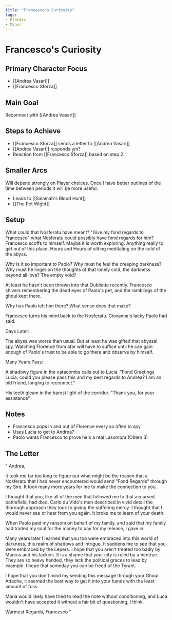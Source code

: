 ```yaml
---
title: "Francesco's Curiosity"
tags:
- PlotArc
- Minor
---
```


# Francesco's Curiosity
## Primary Character Focus
- [[Andrea Vasari]]
- [[Francesco Sforza]]


## Main Goal
Reconnect with [[Andrea Vasari]]

## Steps to Achieve
 - [[Francesco Sforza]] sends a letter to [[Andrea Vasari]]
 - [[Andrea Vasari]] responds y/n?
 - Reaction from [[Francesco Sforza]] based on step 2

## Smaller Arcs
Will depend strongly on Player choices.  Once I have better outlines of the time between periods it will be more useful.

- Leads to [[Salamah's Blood Hunt]]
- [[The Pet Wight]]

## Setup

What could that Nosferatu have meant? "Give my fond regards to Francesco" what Nosferatu could possibly have fond regards for him? Francesco scoffs to himself. Maybe it is worth exploring. Anything really to get out of this place. Hours and Hours of sitting meditating on the cold of the abyss. 

Why is it so important to Paolo? Why must he feel the creeping darkness? Why must he linger on the thoughts of that lonely cold, the darkness beyond all love? The empty void?

At least he hasn't been thrown into that Oubliette recently. Francesco shivers remembering the dead eyes of Paolo's pet, and the ramblings of the ghoul kept there. 

Why has Paolo left him there? What sense does that make? 

Francesco turns his mind back to the Nosferatu. Giovanna's lacky Paolo had said. 

Days Later:

The abyss was worse than usual. But at least he was gifted that abyssal spy. Watching Florence from afar will have to suffice until he can gain enough of Paolo's trust to be able to go there and observe by himself.

Many Years Pass:

A shadowy figure in the catacombs calls out to Lucia. "Fond Greetings Lucia, could you please pass this and my best regards to Andrea? I am an old friend, longing to reconnect."

His teeth gleam in the barest light of the corridor. "Thank you, for your assistance"

## Notes
- Francesco pops in and out of Florence every so often to spy
- Uses Lucia to get to Andrea?
- Paolo wants Francesco to prove he's a real Lasombra (Obten 3)

## The Letter

"
Andrea, 

It took me far too long to figure out what might be the reason that a Nosferatu that I had never encountered would send "Fond Regards" through my Sire. It took many more years for me to make the connection to you. 

I thought that you, like all of the men that followed me to that accursed battlefield, had died. Carlo du Vido's men described in vivid detail the thorough approach they took to giving the suffering mercy. I thought that I would never see or hear from you again. It broke me to learn of your death.

When Paolo paid my ransom on behalf of my family, and said that my family had traded my soul for the money to pay for my release, I gave in.

Many years later I learned that you too were embraced into this world of darkness, this realm of shadows and intrigue. It saddens me to see that you were embraced by the Lepers. I hope that you aren't treated too badly by Marcus and his lackies. It is a shame that your city is ruled by a Ventrue. They are so heavy handed, they lack the political graces to lead by example. I hope that someday you can be freed of the Tyrant.

I hope that you don't mind my sending this message through your Ghoul Attache, it seemed the best way to get it into your hands with the least amount of fuss. 

Maria would likely have tried to read the note without conditioning, and Luca wouldn't have accepted it without a fair bit of questioning, I think. 

Warmest Regards, 
Francesco
"
